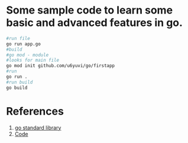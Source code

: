 # Some sample code to learn some basic and advanced features in go.

```bash
#run file 
go run app.go
#build 
#go mod - module 
#looks for main file
go mod init github.com/u6yuvi/go/firstapp
#run 
go run .
#run build
go build
```

# References
1. [go standard library](https://pkg.go.dev/std)
2. [Code](https://github.com/mschwarzmueller/go-complete-guide-resources)